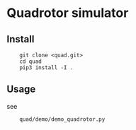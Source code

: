 # Quadrotor simulator

## Install
```bach
    git clone <quad.git>
    cd quad
    pip3 install -I .
```

## Usage

see
```bach
    quad/demo/demo_quadrotor.py
```
